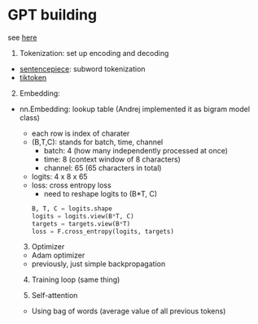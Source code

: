 
# GPT building

see [here](/notebooks/gpt_dev.ipynb)
1. Tokenization: set up encoding and decoding

- [sentencepiece](https://github.com/google/sentencepiece): subword tokenization
- [tiktoken](https://github.com/openai/tiktoken)

2. Embedding:

- nn.Embedding: lookup table (Andrej implemented it as bigram model class)

  - each row is index of charater
  - (B,T,C): stands for batch, time, channel
    - batch: 4 (how many independently processed at once)
    - time: 8 (context window of 8 characters)
    - channel: 65 (65 characters in total)
  - logits: 4 x 8 x 65
  - loss: cross entropy loss
    - need to reshape logits to (B\*T, C)
    ```python
    B, T, C = logits.shape
    logits = logits.view(B*T, C)
    targets = targets.view(B*T)
    loss = F.cross_entropy(logits, targets)
    ```

  3. Optimizer

  - Adam optimizer
  - previously, just simple backpropagation

  4. Training loop (same thing)

  5. Self-attention

  - Using bag of words (average value of all previous tokens)

